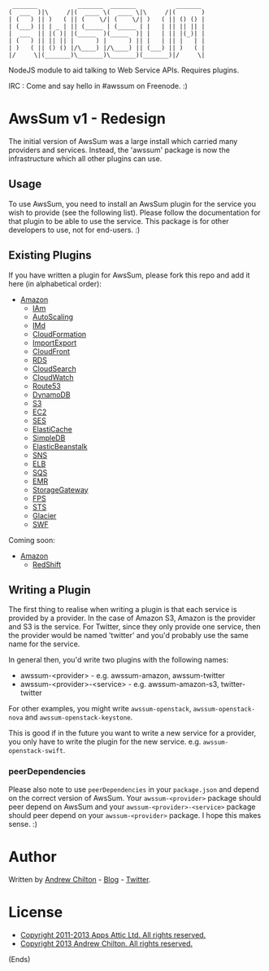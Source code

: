 ```
 _______           _______  _______           _______ 
(  ___  )|\     /|(  ____ \(  ____ \|\     /|(       )
| (   ) || )   ( || (    \/| (    \/| )   ( || () () |
| (___) || | _ | || (_____ | (_____ | |   | || || || |
|  ___  || |( )| |(_____  )(_____  )| |   | || |(_)| |
| (   ) || || || |      ) |      ) || |   | || |   | |
| )   ( || () () |/\____) |/\____) || (___) || )   ( |
|/     \|(_______)\_______)\_______)(_______)|/     \|

```

NodeJS module to aid talking to Web Service APIs. Requires plugins.

IRC : Come and say hello in #awssum on Freenode. :)

# AwsSum v1 - Redesign #

The initial version of AwsSum was a large install which carried many providers and services. Instead, the 'awssum'
package is now the infrastructure which all other plugins can use.

## Usage ##

To use AwsSum, you need to install an AwsSum plugin for the service you wish to provide (see the following
list). Please follow the documentation for that plugin to be able to use the service. This package is for other
developers to use, not for end-users. :)

## Existing Plugins ##

If you have written a plugin for AwsSum, please fork this repo and add it here (in alphabetical order):

* [Amazon](https://github.com/awssum/awssum-amazon)
    * [IAm](https://github.com/awssum/awssum-amazon-iam/)
    * [AutoScaling](https://github.com/awssum/awssum-amazon-autoscaling/)
    * [IMd](https://github.com/awssum/awssum-amazon-imd/)
    * [CloudFormation](https://github.com/awssum/awssum-amazon-cloudformation/)
    * [ImportExport](https://github.com/awssum/awssum-amazon-importexport/)
    * [CloudFront](https://github.com/awssum/awssum-amazon-cloudfront/)
    * [RDS](https://github.com/awssum/awssum-amazon-rds/)
    * [CloudSearch](https://github.com/awssum/awssum-amazon-cloudsearch/)
    * [CloudWatch](https://github.com/awssum/awssum-amazon-cloudwatch/)
    * [Route53](https://github.com/awssum/awssum-amazon-route53/)
    * [DynamoDB](https://github.com/awssum/awssum-amazon-dynamodb/)
    * [S3](https://github.com/awssum/awssum-amazon-s3/)
    * [EC2](https://github.com/awssum/awssum-amazon-ec2/)
    * [SES](https://github.com/awssum/awssum-amazon-ses/)
    * [ElastiCache](https://github.com/awssum/awssum-amazon-elasticache/)
    * [SimpleDB](https://github.com/awssum/awssum-amazon-simpledb/)
    * [ElasticBeanstalk](https://github.com/awssum/awssum-amazon-elasticbeanstalk/)
    * [SNS](https://github.com/awssum/awssum-amazon-sns/)
    * [ELB](https://github.com/awssum/awssum-amazon-elb/)
    * [SQS](https://github.com/awssum/awssum-amazon-sqs/)
    * [EMR](https://github.com/awssum/awssum-amazon-emr/)
    * [StorageGateway](https://github.com/awssum/awssum-amazon-storagegateway/)
    * [FPS](https://github.com/awssum/awssum-amazon-fps/)
    * [STS](https://github.com/awssum/awssum-amazon-sts/)
    * [Glacier](https://github.com/awssum/awssum-amazon-glacier/)
    * [SWF](https://github.com/awssum/awssum-amazon-swf/)

Coming soon:

* [Amazon](https://github.com/awssum/awssum-amazon)
    * [RedShift](https://github.com/awssum/awssum-amazon-redshift/)

## Writing a Plugin ##

The first thing to realise when writing a plugin is that each service is provided by a provider. In the case of Amazon
S3, Amazon is the provider and S3 is the service. For Twitter, since they only provide one service, then the provider
would be named 'twitter' and you'd probably use the same name for the service.

In general then, you'd write two plugins with the following names:

* awssum-&lt;provider&gt; - e.g. awssum-amazon, awssum-twitter
* awssum-&lt;provider&gt;-&lt;service&gt; - e.g. awssum-amazon-s3, twitter-twitter

For other examples, you might write ```awssum-openstack```, ```awssum-openstack-nova``` and ```awssum-openstack-keystone```.

This is good if in the future you want to write a new service for a provider, you only have to write the plugin for the
new service. e.g. ```awssum-openstack-swift```.

### peerDependencies ###

Please also note to use ```peerDependencies``` in your ```package.json``` and depend on the correct version of
AwsSum. Your ```awssum-<provider>``` package should peer depend on AwsSum and your ```awssum-<provider>-<service>```
package should peer depend on your ```awssum-<provider>``` package. I hope this makes sense. :)

# Author #

Written by [Andrew Chilton](http://chilts.org/) - [Blog](http://chilts.org/blog/) -
[Twitter](https://twitter.com/andychilton).

# License #

* [Copyright 2011-2013 Apps Attic Ltd.  All rights reserved.](http://appsattic.mit-license.org/2011/)
* [Copyright 2013 Andrew Chilton.  All rights reserved.](http://chilts.mit-license.org/2013/)

(Ends)


